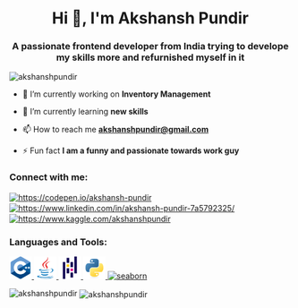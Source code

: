 <h1 align="center">Hi 👋, I'm Akshansh Pundir</h1>
<h3 align="center">A passionate frontend developer from India trying to develope my skills more and refurnished myself in it</h3>

<p align="left"> <img src="https://komarev.com/ghpvc/?username=akshanshpundir&label=Profile%20views&color=0e75b6&style=flat" alt="akshanshpundir" /> </p>

- 🔭 I’m currently working on **Inventory Management**

- 🌱 I’m currently learning **new skills**

- 📫 How to reach me **akshanshpundir@gmail.com**

- ⚡ Fun fact **I am a funny and passionate towards work guy**

<h3 align="left">Connect with me:</h3>
<p align="left">
<a href="https://codepen.io/https://codepen.io/akshansh-pundir" target="blank"><img align="center" src="https://raw.githubusercontent.com/rahuldkjain/github-profile-readme-generator/master/src/images/icons/Social/codepen.svg" alt="https://codepen.io/akshansh-pundir" height="30" width="40" /></a>
<a href="https://linkedin.com/in/https://www.linkedin.com/in/akshansh-pundir-7a5792325/" target="blank"><img align="center" src="https://raw.githubusercontent.com/rahuldkjain/github-profile-readme-generator/master/src/images/icons/Social/linked-in-alt.svg" alt="https://www.linkedin.com/in/akshansh-pundir-7a5792325/" height="30" width="40" /></a>
<a href="https://kaggle.com/https://www.kaggle.com/akshanshpundir" target="blank"><img align="center" src="https://raw.githubusercontent.com/rahuldkjain/github-profile-readme-generator/master/src/images/icons/Social/kaggle.svg" alt="https://www.kaggle.com/akshanshpundir" height="30" width="40" /></a>
</p>

<h3 align="left">Languages and Tools:</h3>
<p align="left"> <a href="https://www.w3schools.com/cpp/" target="_blank" rel="noreferrer"> <img src="https://raw.githubusercontent.com/devicons/devicon/master/icons/cplusplus/cplusplus-original.svg" alt="cplusplus" width="40" height="40"/> </a> <a href="https://www.java.com" target="_blank" rel="noreferrer"> <img src="https://raw.githubusercontent.com/devicons/devicon/master/icons/java/java-original.svg" alt="java" width="40" height="40"/> </a> <a href="https://pandas.pydata.org/" target="_blank" rel="noreferrer"> <img src="https://raw.githubusercontent.com/devicons/devicon/2ae2a900d2f041da66e950e4d48052658d850630/icons/pandas/pandas-original.svg" alt="pandas" width="40" height="40"/> </a> <a href="https://www.python.org" target="_blank" rel="noreferrer"> <img src="https://raw.githubusercontent.com/devicons/devicon/master/icons/python/python-original.svg" alt="python" width="40" height="40"/> </a> <a href="https://seaborn.pydata.org/" target="_blank" rel="noreferrer"> <img src="https://seaborn.pydata.org/_images/logo-mark-lightbg.svg" alt="seaborn" width="40" height="40"/> </a> </p>

<p><img align="left" src="https://github-readme-stats.vercel.app/api/top-langs?username=akshanshpundir&show_icons=true&locale=en&layout=compact" alt="akshanshpundir" /></p>

<p>&nbsp;<img align="center" src="https://github-readme-stats.vercel.app/api?username=akshanshpundir&show_icons=true&locale=en" alt="akshanshpundir" /></p>
